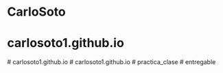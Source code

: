 # CarloSoto
# carlosoto1.github.io
#   c a r l o s o t o 1 . g i t h u b . i o  
 #   c a r l o s o t o 1 . g i t h u b . i o  
 # practica_clase
#   e n t r e g a b l e  
 